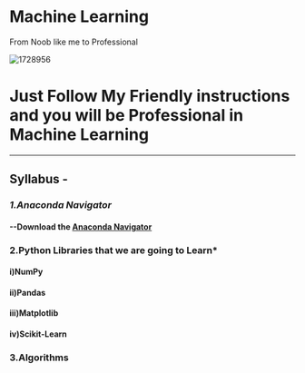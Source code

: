 # Machine Learning
From Noob like me to Professional

![1728956](https://user-images.githubusercontent.com/56548231/84780517-4b1fff00-b003-11ea-8c6a-07d7ccf0e057.jpg)

# Just Follow My Friendly instructions and you will be Professional in Machine Learning
----------------------------------------------------------------------

##  Syllabus -
### *1.Anaconda Navigator*
#### --Download the [Anaconda Navigator](https://www.anaconda.com/products/individual)
### 2.Python Libraries that we are going to Learn*
#### i)NumPy
#### ii)Pandas
#### iii)Matplotlib
#### iv)Scikit-Learn <br>
### 3.Algorithms

